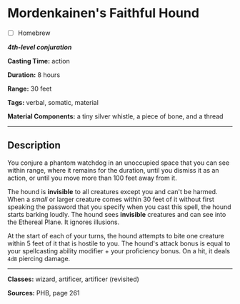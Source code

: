 # Mordenkainen's Faithful Hound

- [ ] Homebrew

***4th-level conjuration***

**Casting Time:** action

**Duration:** 8 hours

**Range:** 30 feet

**Tags:** verbal, somatic, material

**Material Components:** a tiny silver whistle, a piece of bone, and a thread

---

## Description
You conjure a phantom watchdog in an unoccupied space that you can see within range, where it remains for the duration, until you dismiss it as an action, or until you move more than 100 feet away from it.

The hound is **invisible** to all creatures except you and can't be harmed.
When a *small* or larger creature comes within 30 feet of it without first speaking the password that you specify when you cast this spell, the hound starts barking loudly.
The hound sees **invisible** creatures and can see into the Ethereal Plane.
It ignores illusions.

At the start of each of your turns, the hound attempts to bite one creature within 5 feet of it that is hostile to you.
The hound's attack bonus is equal to your spellcasting ability modifier + your proficiency bonus.
On a hit, it deals `4d8` piercing damage.

---

**Classes:** wizard, artificer, artificer (revisited)

**Sources:** PHB, page 261
